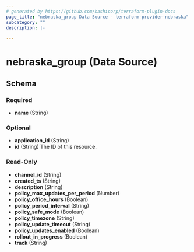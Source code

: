 ```yaml
---
# generated by https://github.com/hashicorp/terraform-plugin-docs
page_title: "nebraska_group Data Source - terraform-provider-nebraska"
subcategory: ""
description: |-
  
---
```


# nebraska_group (Data Source)





<!-- schema generated by tfplugindocs -->
## Schema

### Required

- **name** (String)

### Optional

- **application_id** (String)
- **id** (String) The ID of this resource.

### Read-Only

- **channel_id** (String)
- **created_ts** (String)
- **description** (String)
- **policy_max_updates_per_period** (Number)
- **policy_office_hours** (Boolean)
- **policy_period_interval** (String)
- **policy_safe_mode** (Boolean)
- **policy_timezone** (String)
- **policy_update_timeout** (String)
- **policy_updates_enabled** (Boolean)
- **rollout_in_progress** (Boolean)
- **track** (String)


